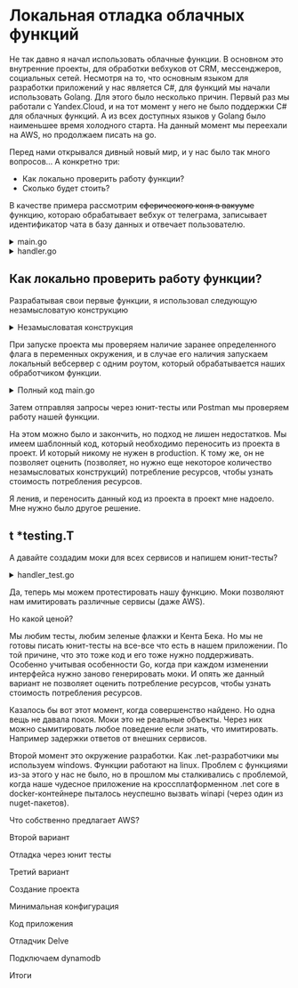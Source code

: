 # Локальная отладка облачных функций

Не так давно я начал использовать облачные функции. В основном это внутренние проекты, для обработки вебхуков от CRM, мессенджеров, социальных сетей. Несмотря на то, что основным языком для разработки приложений у нас является C#, для функций мы начали использовать Golang. Для этого было несколько причин. Первый раз мы работали с Yandex.Cloud, и на тот момент у него не было поддержки C# для облачных функций. А из всех доступных языков у Golang было наименьшее время холодного старта. На данный момент мы переехали на AWS, но продолжаем писать на go.

Перед нами открывался дивный новый мир, и у нас было так много вопросов... А конкретно три:

* Как локально проверить работу функции?
* Сколько будет стоить?

В качестве примера рассмотрим ~~сферического коня в вакууме~~ функцию, котораю обрабатывает вебхук от телеграма, записывает идентификатор чата в базу данных и отвечает пользователю.

<details>
    <summary>main.go</summary>
</details>


<details>
    <summary>handler.go</summary>
</details>


## Как локально проверить работу функции?

Разрабатывая свои первые функции, я использовал следующую незамысловатую конструкцию

<details>
    <summary>Незамысловатая конструкция</summary>
</details>

При запуске проекта мы проверяем наличие заранее определенного флага в переменных окружения, и в случае его наличия запускаем локальный вебсервер с одним роутом, который обрабатывается наших обработчиком функции. 

<details>
    <summary>Полный код main.go</summary>
</details>

Затем отправляя запросы через юнит-тесты или Postman мы проверяем работу нашей функции.

На этом можно было и закончить, но подход не лишен недостатков.
Мы имеем шаблонный код, который необходимо переносить из проекта в проект. И который никому не нужен в production. К тому же, он не позволяет оценить (позволяет, но нужно еще некоторое количество незамысловатых конструкций) потребление ресурсов, чтобы узнать стоимость потребления ресурсов.

Я ленив, и переносить данный код из проекта в проект мне надоело. Мне нужно было другое решение. 


## t *testing.T

А давайте создадим моки для всех сервисов и напишем юнит-тесты?

<details>
    <summary>handler_test.go<summary>
</details>

Да, теперь мы можем протестировать нашу функцию. Моки позволяют нам имитировать различные сервисы (даже AWS).

Но какой ценой?

Мы любим тесты, любим зеленые флажки и Кента Бека. 
Но мы не готовы писать юнит-тесты на все-все что есть в нашем приложении. По той причине, что это тоже код и его тоже нужно поддерживать. Особенно учитывая особенности Go, когда при каждом изменении интерфейса нужно заново генерировать моки. И опять же данный вариант не позволяет оценить потребление ресурсов, чтобы узнать стоимость потребления ресурсов.


Казалось бы вот этот момент, когда совершенство найдено.
Но одна вещь не давала покоя. Моки это не реальные объекты. Через них можно сымитировать любое поведение если знать, что имитировать. Например задержки ответов от внешних сервисов.

Второй момент это окружение разработки. Как .net-разработчики мы используем windows. Функции работают на linux. Проблем с функциями из-за этого у нас не было, но в прошлом мы сталкивались c проблемой, когда наше чудесное приложение на кроссплатформенном .net core в docker-контейнере пыталось неуспешно вызвать winapi (через один из nuget-пакетов).

Что собственно предлагает AWS? 




Второй вариант 

Отладка через юнит тесты



Третий вариант

Создание проекта

Минимальная конфигурация

Код приложения

Отладчик Delve

Подключаем dynamodb

Итоги